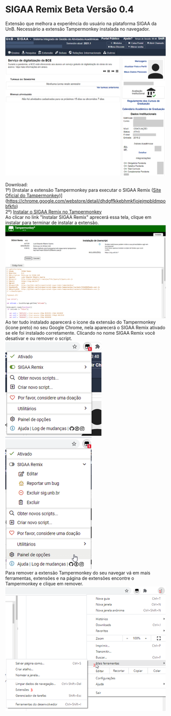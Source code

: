# SIGAA Remix Beta Versão 0.4
Extensão que melhora a experiência do usuário na plataforma SIGAA da UnB. Necessário a extensão Tampermonkey instalada no navegador.
<br>
<br>
![Tela 1](tela1.png)
<br>
<br>
Download:
<br>
1º) [Instalar a extensão Tampermonkey para executar o SIGAA Remix ([Site Oficial do Tampermonkey](https://www.tampermonkey.net/))](https://chrome.google.com/webstore/detail/dhdgffkkebhmkfjojejmpbldmpobfkfo)<br>
2º) [Instalar o SIGAA Remix no Tampermonkey](https://github.com/luisrguerra/unb-sigaa-remix-tampermonkey/raw/main/SIGAA%20Remix.user.js)
<br>
Ao clicar no link "Instalar SIGAA Remix" aprecerá essa tela, clique em instalar para terminar de instalar a extensão.
<br>
![Tela 2](tela2.png)
<br>
Ao ter tudo instalado aparecerá o icone da extensão do Tampermonkey (ícone preto) no seu Google Chrome, nela aparecerá o SIGAA Remix ativado se ele foi instalado corretamente.
Clicando no nome SIGAA Remix você desativar e ou remover o script. 
<br>
![Tela 3](tela3.png)
![Tela 4](tela4.png)
<br>
Para remover a extensão Tampermonkey do seu navegar vá em mais ferramentas, extensões e na página de extensões encontre o Tampermonkey e clique em remover.
<br>
![Tela 5](tela5.png)
